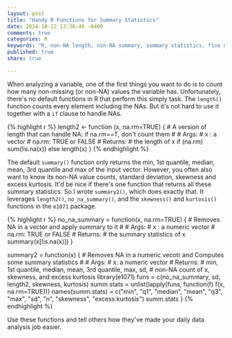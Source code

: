 ```yaml
---
layout: post
title: "Handy R Functions for Summary Statistics"
date: 2014-10-22 13:38:49 -0400
comments: true
categories: R
keywords: "R, non-NA length, non-NA summary, summary statistics, five number summary"
published: true
share: true

---
```


When analyzing a variable, one of the first things you want to do is to count how many non-missing (or non-NA) values the variable has. Unfortunately, there's no default functions in R that perform this simply task. The `length()` function counts every element including the NAs. But it's not hard to use it together with a `if` clause to handle NAs. 


{% highlight r %}
length2 <- function (x, na.rm=TRUE) {
        # A version of length that can handle NA: if na.rm==T, don't count them
        # 
        # Args:
        #       x    : a vector
        #       na.rm: TRUE or FALSE
        # Returns:
        #       the length of x
        if (na.rm) sum(!is.na(x))
        else       length(x)
}
{% endhighlight %}

The default `summary()` function only returns the min, 1st quantile, median, mean, 3rd quantile and max of the input vector. However, you often also want to know its non-NA value counts, standard deviation, skewness and excess kurtosis. It'd be nice if there's one function that returns all these summary statistics. So I wrote `summary2()`, which does exactly that. It leverages `length2()`, `no_na_summary()`, and the `skewness()` and `kurtosis()` functions in the `e1071` package. 


{% highlight r %}
no_na_summary = function(x, na.rm=TRUE) {
        # Removes NA in a vector and apply summary to it
        # 
        # Args:
        #       x    : a numeric vector
        #       na.rm: TRUE or FALSE
        # Returns:
        #       the summary statistics of x
        summary(x[!is.na(x)])
}

summary2 = function(x) {
        # Removes NA in a numeric vecotr and Computes some summary statistics 
        #
        # Args:
        #       x: a numeric vector
        # Returns:
        #       min, 1st quantile, median, mean, 3rd quantile, max, sd,
        #       non-NA count of x, skewness, and excess kurtosis
        library(e1071)
        funs = c(no_na_summary, sd, length2, skewness, kurtosis)
        summ.stats = unlist(lapply(funs, function(f) f(x, na.rm=TRUE)))
        names(summ.stats) = c("min", "q1", "median", "mean", "q3", "max", 
                              "sd", "n", "skewness", "excess.kurtosis")
        summ.stats
}
{% endhighlight %}

Use these functions and tell others how they've made your daily data analysis job easier.
